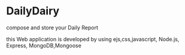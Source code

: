 # DailyDairy
compose and store your Daily Report

this Web application is developed by using ejs,css,javascript, Node.js, Express, MongoDB,Mongoose
